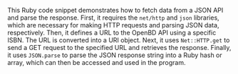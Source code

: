 This Ruby code snippet demonstrates how to fetch data from a JSON API and parse the response. First, it requires the `net/http` and `json` libraries, which are necessary for making HTTP requests and parsing JSON data, respectively. Then, it defines a URL to the OpenBD API using a specific ISBN.  The URL is converted into a URI object.  Next, it uses `Net::HTTP.get` to send a GET request to the specified URL and retrieves the response. Finally, it uses `JSON.parse` to parse the JSON response string into a Ruby hash or array, which can then be accessed and used in the program.





